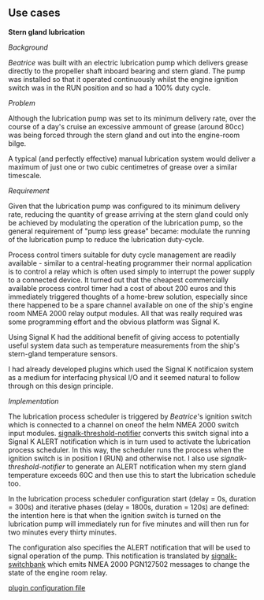 ## Use cases 
__Stern gland lubrication__

_Background_

_Beatrice_ was built with an electric lubrication pump which delivers grease
directly to the propeller shaft inboard bearing and stern gland.
The pump was installed so that it operated continuously whilst the engine
ignition switch was in the RUN position and so had a 100% duty cycle.

_Problem_

Although the lubrication pump was set to its minimum delivery rate, over the
course of a day's cruise an excessive ammount of grease (around 80cc) was
being forced through the stern gland and out into the engine-room bilge.

A typical (and perfectly effective) manual lubrication system would deliver a
maximum of just one or two cubic centimetres of grease over a similar timescale.

_Requirement_

Given that the lubrication pump was configured to its minimum delivery rate,
reducing the quantity of grease arriving at the stern gland could only be achieved
by modulating the operation of the lubrication pump, so the general requirement
of "pump less grease" became: modulate the running of the lubrication pump to
reduce the lubrication duty-cycle.

Process control timers suitable for duty cycle management are readily
available - similar to a central-heating programmer their normal application
is to control a relay which is often used simply to interrupt the power supply
to a connected device.
It turned out that the cheapest commercially available process control timer
had a cost of about 200 euros and this immediately triggered thoughts of a
home-brew solution, especially since there happened to be a spare channel
available on one of the ship's engine room NMEA 2000 relay output modules.
All that was really required was some programming effort and the obvious
platform was Signal K.

Using Signal K had the additional benefit of giving access to potentially
useful system data such as temperature measurements from the ship's stern-gland
temperature sensors.

I had already developed plugins which used the Signal K notificaion system
as a medium for interfacing physical I/O and it seemed natural to follow
through on this design principle.

_Implementation_

The lubrication process scheduler is triggered by _Beatrice_'s ignition
switch which is connected to a channel on oneof the helm NMEA 2000 switch
input modules.
[signalk-threshold-notifier](https://github.com/preeve9534/signalk-threshold-notifier/)
converts this switch signal into a Signal K ALERT notification which is in turn
used to activate the lubrication process scheduler.
In this way, the scheduler runs the process when the ignition switch is in
position I (RUN) and otherwise not.
I also use _signalk-threshold-notifier_ to generate an ALERT notification when
my stern gland temperature exceeds 60C and then use this to start the
lubrication schedule too.

In the lubrication process scheduler configuration start (delay = 0s,
duration = 300s) and iterative phases (delay = 1800s, duration = 120s) are
defined: the intention here is that when the ignition switch is turned on the
lubrication pump will immediately run for five minutes and will then run for
two minutes every thirty minutes.

The configuration also specifies the ALERT notification that will be used to
signal operation of the pump.
This notification is translated by
[signalk-switchbank](https://github.com/preeve9534/signalk-switchbank2/)
which emits NMEA 2000 PGN127502 messages to change the state of the engine
room relay.

[plugin configuration file](./readme/plugin-config-data/process-scheduler.json)
